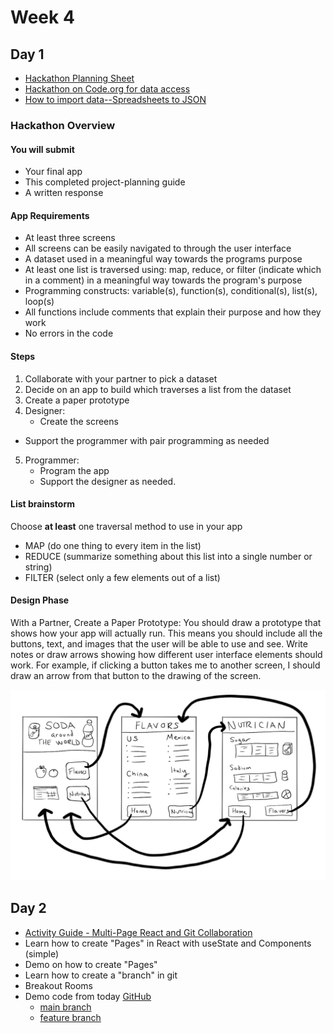 # Week 4

## Day 1

* [Hackathon Planning Sheet](https://docs.google.com/document/d/12QYQpFen_lD5iYS1hy4Wmtc0_QUq0cHjWwoyR-LEViw/edit?usp=sharing)
* [Hackathon on Code.org for data access](https://studio.code.org/courses/csp-2025/units/6/lessons/13/levels/1)
* [How to import data--Spreadsheets to JSON](./HOWTO_CODE_ORG_DATA_IMPORT.md)

### Hackathon Overview

#### You will submit
* Your final app
* This completed project-planning guide
* A written response

#### App Requirements
* At least three screens
* All screens can be easily navigated to through the user interface
* A dataset used in a meaningful way towards the programs purpose
* At least one list is traversed using: map, reduce, or filter (indicate which in a comment) in a meaningful way towards the program's purpose
* Programming constructs: variable(s), function(s), conditional(s), list(s), loop(s)
* All functions include comments that explain their purpose and how they work
* No errors in the code

#### Steps
1. Collaborate with your partner to pick a dataset
2. Decide on an app to build which traverses a list from the dataset
3. Create a paper prototype
4. Designer:
    * Create the screens
* Support the programmer with pair programming as needed
5. Programmer: 
    * Program the app
    * Support the designer as needed. 

#### List brainstorm

Choose **at least** one traversal method to use in your app

* MAP (do one thing to every item in the list)
* REDUCE (summarize something about this list into a single number or string)
* FILTER (select only a few elements out of a list)

#### Design Phase

With a Partner, Create a Paper Prototype: You should draw a prototype that shows how your app will actually run. This means you should include all the buttons, text, and images that the user will be able to use and see. Write notes or draw arrows showing how different user interface elements should work. For example, if clicking a button takes me to another screen, I should draw an arrow from that button to the drawing of the screen. 

![example design](./assets/hackathon-design-example.png)

## Day 2

* [Activity Guide - Multi-Page React and Git Collaboration](./week4/week4-day-2-activity.md)
* Learn how to create "Pages" in React with useState and Components (simple)
* Demo on how to create "Pages"
* Learn how to create a "branch" in git
* Breakout Rooms
* Demo code from today [GitHub](https://github.com/rmccrear/hackathon-demo-2025)
    * [main branch](https://github.com/rmccrear/hackathon-demo-2025/blob/main/src/App.jsx)
    * [feature branch](https://github.com/rmccrear/hackathon-demo-2025/blob/feature-nav/src/App.jsx)
